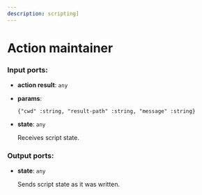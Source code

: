 ```yaml
---
description: scripting]
---
```


# Action maintainer

### Input ports:

* __action result__: `any`


* __params__: 
    ```
    {"cwd" :string, "result-path" :string, "message" :string}
    ```


* __state__: `any`

    Receives script state.

### Output ports:

* __state__: `any`

    Sends script state as it was written.

